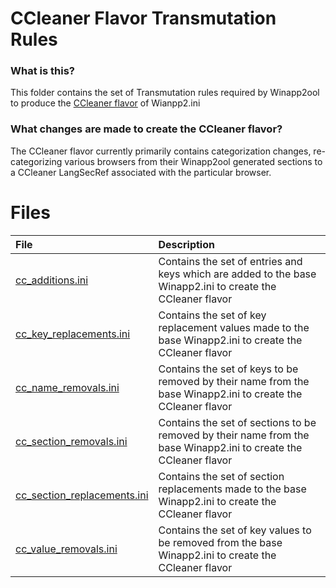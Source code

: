 # CCleaner Flavor Transmutation Rules 

### What is this? 

This folder contains the set of Transmutation rules required by Winapp2ool to produce the [CCleaner flavor](https://raw.githubusercontent.com/MoscaDotTo/Winapp2/refs/heads/master/Winapp2.ini) of Wianpp2.ini 

### What changes are made to create the CCleaner flavor? 

The CCleaner flavor currently primarily contains categorization changes, re-categorizing various browsers from their Winapp2ool generated sections to a CCleaner LangSecRef associated with the particular browser. 

# Files 
| File                                                                                                                                                 | Description                                                                                                      |
| :-                                                                                                                                                   | :-                                                                                                               |
| [cc_additions.ini](https://raw.githubusercontent.com/MoscaDotTo/Winapp2/refs/heads/master/Assembler/CCleaner/cc_additions.ini)                       | Contains the set of entries and keys which are added to the base Winapp2.ini to create the CCleaner flavor       |
| [cc_key_replacements.ini](https://raw.githubusercontent.com/MoscaDotTo/Winapp2/refs/heads/master/Assembler/CCleaner/cc_key_replacements.ini)         | Contains the set of key replacement values made to the base Winapp2.ini to create the CCleaner flavor            |
| [cc_name_removals.ini](https://raw.githubusercontent.com/MoscaDotTo/Winapp2/refs/heads/master/Assembler/CCleaner/cc_name_removals.ini)               | Contains the set of keys to be removed by their name from the base Winapp2.ini to create the CCleaner flavor     |
| [cc_section_removals.ini](https://raw.githubusercontent.com/MoscaDotTo/Winapp2/refs/heads/master/Assembler/CCleaner/cc_section_removals.ini)         | Contains the set of sections to be removed by their name from the base Winapp2.ini to create the CCleaner flavor | 
| [cc_section_replacements.ini](https://raw.githubusercontent.com/MoscaDotTo/Winapp2/refs/heads/master/Assembler/CCleaner/cc_section_replacements.ini) | Contains the set of section replacements made to the base Winapp2.ini to create the CCleaner flavor              | 
| [cc_value_removals.ini](https://raw.githubusercontent.com/MoscaDotTo/Winapp2/refs/heads/master/Assembler/CCleaner/cc_value_removals.ini)             | Contains the set of key values to be removed from the base Winapp2.ini to create the CCleaner flavor             | 